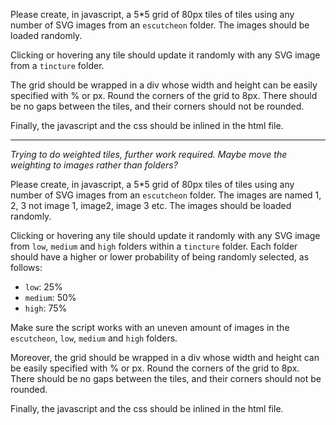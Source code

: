 Please create, in javascript, a 5*5 grid of 80px tiles of tiles using any number of SVG images from an `escutcheon` folder. The images should be loaded randomly.

Clicking or hovering any tile should update it randomly with any SVG image from a `tincture` folder.

The grid should be wrapped in a div whose width and height can be easily specified with % or px. Round the corners of the grid to 8px. There should be no gaps between the tiles, and their corners should not be rounded.

Finally, the javascript and the css should be inlined in the html file.

---

*Trying to do weighted tiles, further work required. Maybe move the weighting to images rather than folders?*

Please create, in javascript, a 5*5 grid of 80px tiles of tiles using any number of SVG images from an `escutcheon` folder. The images are named 1, 2, 3 not image 1, image2, image 3 etc. The images should be loaded randomly.

Clicking or hovering any tile should update it randomly with any SVG image from `low`, `medium` and `high` folders within a `tincture` folder. Each folder should have a higher or lower probability of being randomly selected, as follows:

- `low`: 25%
- `medium`: 50%
- `high`: 75%

Make sure the script works with an uneven amount of images in the `escutcheon`, `low`, `medium` and `high` folders.

Moreover, the grid should be wrapped in a div whose width and height can be easily specified with % or px. Round the corners of the grid to 8px.
There should be no gaps between the tiles, and their corners should not be rounded.

Finally, the javascript and the css should be inlined in the html file.
